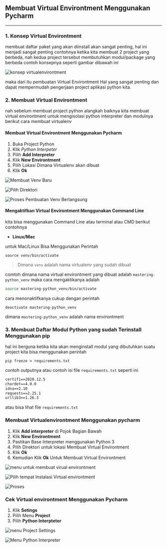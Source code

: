 ## Membuat Virtual Environtment Menggunakan Pycharm

---

### 1. Konsep Virtual Environtment

membuat daftar paket yang akan diinstall akan sangat penting, hal ini
menjadi sangat penting contohnya ketika kita membuat 2 project yang berbeda, nah kedua project tersebut membutuhkan modul/package yang berbeda
contoh konsepnya seperti gambar dibawah ini

![konsep virtualenvirontment](assets/membuat_venv/6.python-virtual-env.png)

maka dari itu pembuatan Virtual Environtment Hal yang sangat penting dan dapat mempermudah pengerjaan project aplikasi python kita.

### 2. Membuat Virtual Environtment

nah sebelum membuat project python alangkah baiknya kita membuat
virtual environtment untuk mengisolasi python interpreter dan modulnya
berikut cara membuat virtualenv

#### Membuat Virtual Environtment Menggunakan Pycharm

1. Buka Project Python
2. Klik *Python Interpeter*
3. Pilih **Add Interpreter**
4. Klik **New Environtment**
5. Pilih Lokasi Dimana Virtualenv akan dibuat
6. Klik **Ok**

![Membuat Venv Baru](assets/membuat_venv/1.pilih_directory.png)

![Pilih Direktori](assets/membuat_venv/2.daftar_dir.png)

![Proses Pembuatan Venv Berlangsung](assets/membuat_venv/3.proses_buat_venv.png)


#### Mengaktifkan Virtual Environtment Menggunakan Command Line

kita bisa menggunakan Command Line atau terminal atau CMD berikut contohnya

* **Linux/Mac**

untuk Mac/Linux Bisa Menggunakan Perintah

```commandline
source venv/bin/activate
```

> Dimana `venv` adalah nama virtualenv yang sudah dibuat

comtoh dimana nama virtual environtment yang dibuat adalah `mastering-python_venv`
maka cara mengaktikanya adalah

```bash
source mastering-python_venv/bin/activate
```

cara menonaktifkanya cukup dengan perintah

```commandline
deactivate mastering-python_venv
```

dimana `mastering-python_venv` adalah nama environtment

### 3. Membuat Daftar Modul Python yang sudah Terinstall Menggunakan pip

hal ini berguna ketika kita akan menginstall modul yang dibutuhkan suatu project kita bisa menggunakan perintah

```commandline
pip freeze > requirements.txt
```

contoh outputnya atau contoh isi file `requirements.txt` seperti ini

```requirements.txt
certifi==2020.12.5
chardet==4.0.0
idna==2.10
requests==2.25.1
urllib3==1.26.3
```

atau bisa lihat file `requirements.txt`


### Membuat Virtualenvirontment Menggunakan pycharm

1. Klik **Add interpreter** di Pojok Bagian Bawah
2. Klik **New Environtment**
3. Pastikan Base Interpreter menggunakan Python 3   
4. Pilih Direktori untuk lokasi Membuat Virtual Environtment
5. Klik **Ok**
6. Kemudian Klik **Ok** Untuk Membuat Virtual Environtment


![menu untuk membuat virual environtment](assets/membuat_venv/1.pilih_directory.png)

![Pilih tempat Instalasi Virtual environtment](assets/membuat_venv/2.daftar_dir.png)

![Proses](assets/membuat_venv/3.proses_buat_venv.png)

### Cek Virtual environtment Menggunakan Pycharm

1. Klik **Setings**
2. Pilih Menu **Project**
3. Pilih **Python Interpteter**

![menu Project Settings](assets/membuat_venv/4.lihat_project_interpreter.png)

![Menu Python Interpreter](assets/membuat_venv/5.daftar_interpreter.png)


